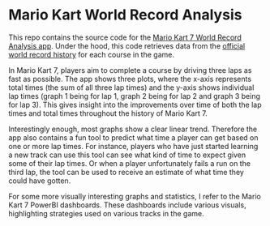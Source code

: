 # Mario Kart World Record Analysis
This repo contains the source code for the [Mario Kart 7 World Record Analysis app](https://mariokartworldrecordanalysis-cz2n83nsuer7ckxmj3ezee.streamlit.app/).
Under the hood, this code retrieves data from the [official world record history](https://mkwrs.com/mk7/) for each course in the game.

In Mario Kart 7, players aim to complete a course by driving three laps as fast as possible. The app shows three plots, where the x-axis represents total times (the sum of all three lap times)
and the y-axis shows individual lap times (graph 1 being for lap 1, graph 2 being for lap 2 and graph 3 being for lap 3). This gives insight into the improvements over time of both the lap times and total times
throughout the history of Mario Kart 7.

Interestingly enough, most graphs show a clear linear trend. Therefore the app also contains a fun tool to predict what time a player can get based on one or more lap times.
For instance, players who have just started learning a new track can use this tool can see what kind of time to expect given some of their lap times.
Or when a player unfortunately fails a run on the third lap, the tool can be used to receive an estimate of what time they could have gotten.

For some more visually interesting graphs and statistics, I refer to the Mario Kart 7 PowerBI dashboards. These dashboards include various visuals, highlighting
strategies used on various tracks in the game.

